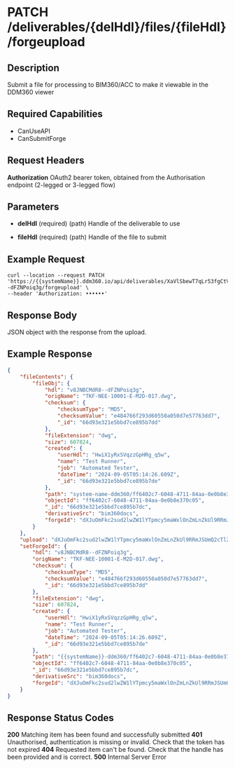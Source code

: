 # PATCH /deliverables/{delHdl}/files/{fileHdl}/forgeupload

## Description
Submit a file for processing to BIM360/ACC to make it viewable in the DDM360 viewer

## Required Capabilities
* CanUseAPI
* CanSubmitForge
## Request Headers

**Authorization** OAuth2 bearer token, obtained from the Authorisation endpoint (2-legged or 3-legged flow)

## Parameters
* **delHdl** (required) (path) Handle of the deliverable to use

* **fileHdl** (required) (path) Handle of the file to submit


## Example Request
```
curl --location --request PATCH 'https://{{systemName}}.ddm360.io/api/deliverables/XaVlSbewT7qLr53fgCtVgw/files/v8JNBCMdR8--dFZNPoiq3g/forgeupload' \
--header 'Authorization: ••••••'
```

## Response Body
JSON object with the response from the upload.

## Example Response
```JSON
{
    "fileContents": {
        "fileObj": {
            "hdl": "v8JNBCMdR8--dFZNPoiq3g",
            "origName": "TKF-NEE-10001-E-M2D-017.dwg",
            "checksum": {
                "checksumType": "MD5",
                "checksumValue": "e484766f293d60550a050d7e57763dd7",
                "_id": "66d93e321e5bbd7ce895b7dd"
            },
            "fileExtension": "dwg",
            "size": 607824,
            "created": {
                "userHdl": "HwiX1yRxSVqzzGpHRg_q5w",
                "name": "Test Runner",
                "job": "Automated Tester",
                "dateTime": "2024-09-05T05:14:26.609Z",
                "_id": "66d93e321e5bbd7ce895b7de"
            },
            "path": "system-name-ddm360/ff6402c7-6048-4711-84aa-0e0b8e370c05",
            "objectId": "ff6402c7-6048-4711-84aa-0e0b8e370c05",
            "_id": "66d93e321e5bbd7ce895b7dc",
            "derivativeSrc": "bim360docs",
            "forgeId": "dXJuOmFkc2sud2lwZW1lYTpmcy5maWxlOnZmLnZkUl9RRmJSUmQ2cTl2TlRQanFJV2c_dmVyc2lvbj02"
        }
    },
    "upload": "dXJuOmFkc2sud2lwZW1lYTpmcy5maWxlOnZmLnZkUl9RRmJSUmQ2cTl2TlRQanFJV2c_dmVyc2lvbj03",
    "setForgeId": {
        "hdl": "v8JNBCMdR8--dFZNPoiq3g",
        "origName": "TKF-NEE-10001-E-M2D-017.dwg",
        "checksum": {
            "checksumType": "MD5",
            "checksumValue": "e484766f293d60550a050d7e57763dd7",
            "_id": "66d93e321e5bbd7ce895b7dd"
        },
        "fileExtension": "dwg",
        "size": 607824,
        "created": {
            "userHdl": "HwiX1yRxSVqzzGpHRg_q5w",
            "name": "Test Runner",
            "job": "Automated Tester",
            "dateTime": "2024-09-05T05:14:26.609Z",
            "_id": "66d93e321e5bbd7ce895b7de"
        },
        "path": "{{systemName}}-ddm360/ff6402c7-6048-4711-84aa-0e0b8e370c05",
        "objectId": "ff6402c7-6048-4711-84aa-0e0b8e370c05",
        "_id": "66d93e321e5bbd7ce895b7dc",
        "derivativeSrc": "bim360docs",
        "forgeId": "dXJuOmFkc2sud2lwZW1lYTpmcy5maWxlOnZmLnZkUl9RRmJSUmQ2cTl2TlRQanFJV2c_dmVyc2lvbj03"
    }
}
```

## Response Status Codes
**200** Matching item has been found and successfully submitted
**401** Unauthorised, authentication is missing or invalid. Check that the token has not expired
**404** Requested item can't be found. Check that the handle has been provided and is correct.
**500** Internal Server Error


